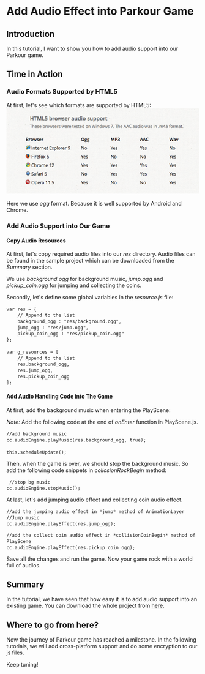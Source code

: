 # Add Audio Effect into Parkour Game

## Introduction

In this tutorial, I want to show you how to add audio support into our Parkour game.

## Time in Action

### Audio Formats Supported by HTML5

At first, let's see which formats are supported by HTML5:
![](res/html5-audio-format.png)

Here we use *ogg* format. Because it is well supported by Android and Chrome.

### Add Audio Support into Our Game

#### Copy Audio Resources

At first, let's copy required audio files into our *res* directory. Audio files can be found in the sample project which can be downloaded from the *Summary* section.

We use *background.ogg* for background music, *jump.ogg* and *pickup_coin.ogg* for jumping and collecting the coins.

Secondly, let's define some global variables in the *resource.js* file:

```
var res = {
    // Append to the list
    background_ogg : "res/background.ogg",
    jump_ogg : "res/jump.ogg",
    pickup_coin_ogg : "res/pickup_coin.ogg"
};

var g_resources = [
    // Append to the list
    res.background_ogg,
    res.jump_ogg,
    res.pickup_coin_ogg
];
```
#### Add Audio Handling Code into The Game

At first, add the background music when entering the PlayScene:

*Note:* Add the following code at the end of *onEnter* function in PlayScene.js.

```
//add background music
cc.audioEngine.playMusic(res.background_ogg, true);

this.scheduleUpdate();
```

Then, when the game is over, we should stop the background music. So add the following code snippets in *collosionRockBegin* method:

```
 //stop bg music
cc.audioEngine.stopMusic();
```

At last, let's add jumping audio effect and collecting coin audio effect.

```
//add the jumping audio effect in *jump* method of AnimationLayer
//Jump music
cc.audioEngine.playEffect(res.jump_ogg);
```

```
//add the collect coin audio effect in *collisionCoinBegin* method of PlayScene
cc.audioEngine.playEffect(res.pickup_coin_ogg);
```

Save all the changes and run the game. Now your game rock with a world full of audios.

## Summary

In the tutorial, we have seen that how easy it is to add audio support into an existing game. You can download the whole project from [here](./res/Parkour.zip).

## Where to go from here?

Now the journey of Parkour game has reached a milestone. In the following tutorials, we will add cross-platform support and do some encryption to our js files.

Keep tuning!
